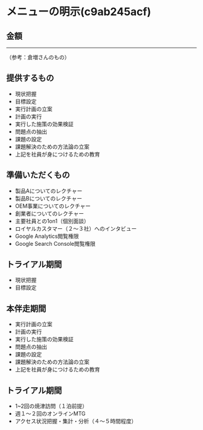 # メニューの明示(c9ab245acf)
## 金額

---
（参考：倉増さんのもの）

## 提供するもの
- 現状把握
- 目標設定
- 実行計画の立案
- 計画の実行
- 実行した施策の効果検証
- 問題点の抽出
- 課題の設定
- 課題解決のための方法論の立案
- 上記を社員が身につけるための教育
## 準備いただくもの
- 製品Aについてのレクチャー
- 製品Bについてのレクチャー
- OEM事業についてのレクチャー
- 創業者についてのレクチャー
- 主要社員との1on1（個別面談）
- ロイヤルカスタマー（２〜３社）へのインタビュー
- Google Analytics閲覧権限
- Google Search Console閲覧権限
## トライアル期間
- 現状把握
- 目標設定
## 本伴走期間
- 実行計画の立案
- 計画の実行
- 実行した施策の効果検証
- 問題点の抽出
- 課題の設定
- 課題解決のための方法論の立案
- 上記を社員が身につけるための教育
## トライアル期間
- 1~2回の焼津訪問（１泊前提）
- 週１〜２回のオンラインMTG
- アクセス状況把握・集計・分析（４〜５時間程度）

